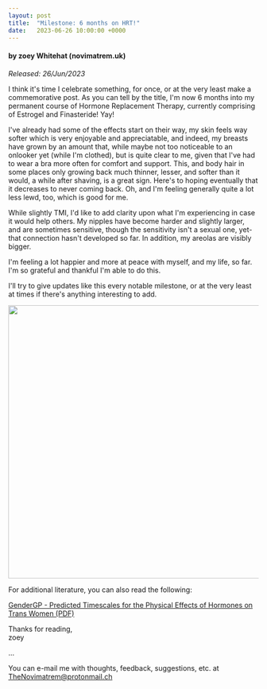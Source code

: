 ```yaml
---
layout: post
title:  "Milestone: 6 months on HRT!"
date:   2023-06-26 10:00:00 +0000
---
```

#### by zoey Whitehat (novimatrem.uk)
*Released: 26/Jun/2023*

I think it's time I celebrate something, for once, or at the very least make a commemorative post. As you can tell by the title, I'm now 6 months into my permanent course of Hormone Replacement Therapy, currently comprising of Estrogel and Finasteride! Yay!

I've already had some of the effects start on their way, my skin feels way softer which is very enjoyable and appreciatable, and indeed, my breasts have grown by an amount that, while maybe not too noticeable to an onlooker yet (while I'm clothed), but is quite clear to me, given that I've had to wear a bra more often for comfort and support. This, and body hair in some places only growing back much thinner, lesser, and softer than it would, a while after shaving, is a great sign. Here's to hoping eventually that it decreases to never coming back. Oh, and I'm feeling generally quite a lot less lewd, too, which is good for me.

While slightly TMI, I'd like to add clarity upon what I'm experiencing in case it would help others. My nipples have become harder and slightly larger, and are sometimes sensitive, though the sensitivity isn't a sexual one, yet- that connection hasn't developed so far. In addition, my areolas are visibly bigger.

I'm feeling a lot happier and more at peace with myself, and my life, so far. I'm so grateful and thankful I'm able to do this.

I'll try to give updates like this every notable milestone, or at the very least at times if there's anything interesting to add.

<img src="https://gitlab.com/Novimatrem/blog/-/raw/master/_postImagesUsed/hrt0.png" style="height:auto; width:550px;">

For additional literature, you can also read the following:

[GenderGP - Predicted Timescales for the Physical Effects of Hormones on Trans Women (PDF)](https://www.gendergp.com/wp-content/uploads/2021/07/GenderGP_Factsheet_PredictedTimescalesForThePhysicalEffectsOfHormones_ForTransWomen_2021_07_08.pdf)

Thanks for reading,<br>
zoey

...

You can e-mail me with thoughts, feedback, suggestions, etc. at [TheNovimatrem@protonmail.ch](mailto:TheNovimatrem@protonmail.ch)

